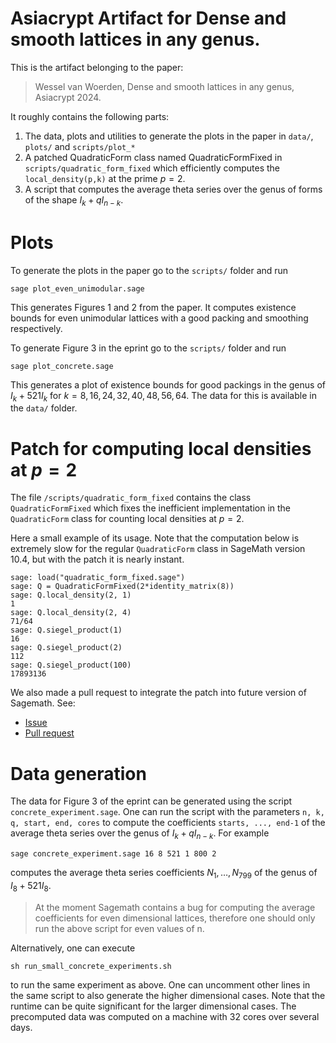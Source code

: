# Asiacrypt Artifact for Dense and smooth lattices in any genus.

This is the artifact belonging to the paper:
> Wessel van Woerden, Dense and smooth lattices in any genus, Asiacrypt 2024.

It roughly contains the following parts:

1. The data, plots and utilities to generate the plots in the paper in `data/`, `plots/` and `scripts/plot_*`
2. A patched QuadraticForm class named QuadraticFormFixed in `scripts/quadratic_form_fixed` which efficiently computes the `local_density(p,k)` at the prime $p=2$.
3. A script that computes the average theta series over the genus of forms of the shape $I_k + qI_{n-k}$.

# Plots

To generate the plots in the paper go to the `scripts/` folder and run
```
sage plot_even_unimodular.sage
```
This generates Figures 1 and 2 from the paper. It computes existence bounds for even unimodular lattices with a good packing and smoothing respectively.

To generate Figure 3 in the eprint go to the `scripts/` folder and run
```
sage plot_concrete.sage
```
This generates a plot of existence bounds for good packings in the genus of $I_k + 521I_k$ for $k=8,16,24,32,40,48,56,64$.
The data for this is available in the `data/` folder.

# Patch for computing local densities at $p=2$

The file `/scripts/quadratic_form_fixed` contains the class `QuadraticFormFixed` which fixes the inefficient implementation in the `QuadraticForm` class for counting local densities at $p=2$. 

Here a small example of its usage. Note that the computation below is extremely slow for the regular `QuadraticForm` class in SageMath version 10.4, but with the patch it is nearly instant.
```
sage: load("quadratic_form_fixed.sage")
sage: Q = QuadraticFormFixed(2*identity_matrix(8))
sage: Q.local_density(2, 1)
1
sage: Q.local_density(2, 4)
71/64
sage: Q.siegel_product(1)
16
sage: Q.siegel_product(2)
112
sage: Q.siegel_product(100)
17893136
```

We also made a pull request to integrate the patch into future version of Sagemath. See:
- [Issue](https://github.com/sagemath/sage/issues/38679)
- [Pull request](https://github.com/sagemath/sage/pull/38680)

# Data generation

The data for Figure 3 of the eprint can be generated using the script `concrete_experiment.sage`. One can run the script with the parameters `n, k, q, start, end, cores` to compute the coefficients `starts, ..., end-1` of the average theta series over the genus of $I_k + qI_{n-k}$.
For example 
```
sage concrete_experiment.sage 16 8 521 1 800 2
```
computes the average theta series coefficients $N_1, \ldots, N_{799}$ of the genus of $I_8 + 521I_8$.

> At the moment Sagemath contains a bug for computing the average coefficients for even dimensional lattices, therefore one should only run the above script for even values of n.

Alternatively, one can execute
```
sh run_small_concrete_experiments.sh
```
to run the same experiment as above. One can uncomment other lines in the same script to also generate the higher dimensional cases.
Note that the runtime can be quite significant for the larger dimensional cases. The precomputed data was computed on a machine with 32 cores over several days.
